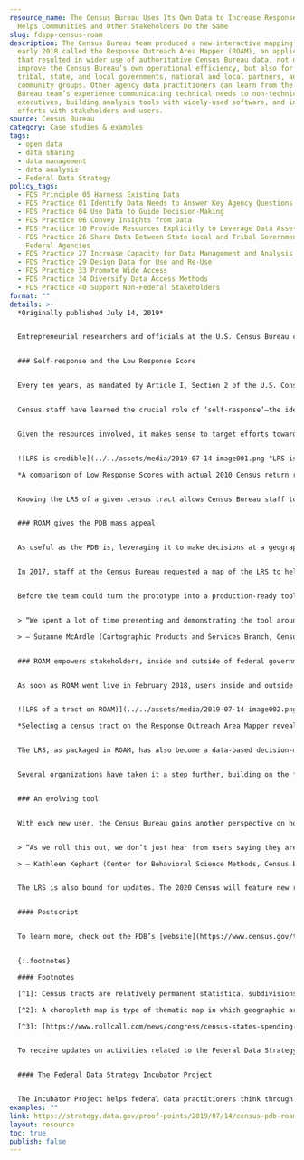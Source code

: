 ```yaml
---
resource_name: The Census Bureau Uses Its Own Data to Increase Response Rates,
  Helps Communities and Other Stakeholders Do the Same
slug: fdspp-census-roam
description: The Census Bureau team produced a new interactive mapping tool in
  early 2018 called the Response Outreach Area Mapper (ROAM), an application
  that resulted in wider use of authoritative Census Bureau data, not only to
  improve the Census Bureau’s own operational efficiency, but also for use by
  tribal, state, and local governments, national and local partners, and other
  community groups. Other agency data practitioners can learn from the Census
  Bureau team’s experience communicating technical needs to non-technical
  executives, building analysis tools with widely-used software, and integrating
  efforts with stakeholders and users.
source: Census Bureau
category: Case studies & examples
tags:
  - open data
  - data sharing
  - data management
  - data analysis
  - Federal Data Strategy
policy_tags:
  - FDS Principle 05 Harness Existing Data
  - FDS Practice 01 Identify Data Needs to Answer Key Agency Questions
  - FDS Practice 04 Use Data to Guide Decision-Making
  - FDS Practice 06 Convey Insights from Data
  - FDS Practice 10 Provide Resources Explicitly to Leverage Data Assets
  - FDS Practice 26 Share Data Between State Local and Tribal Governments and
    Federal Agencies
  - FDS Practice 27 Increase Capacity for Data Management and Analysis
  - FDS Practice 29 Design Data for Use and Re-Use
  - FDS Practice 33 Promote Wide Access
  - FDS Practice 34 Diversify Data Access Methods
  - FDS Practice 40 Support Non-Federal Stakeholders
format: ""
details: >-
  *Originally published July 14, 2019*


  Entrepreneurial researchers and officials at the U.S. Census Bureau created a new interactive mapping tool in early 2018 called the Response Outreach Area Mapper (ROAM) that is enabling better resourcing decisions and outreach to increase self-response rates for the 2020 Census and many other surveys. The team started with a valuable yet vast and unwieldly data asset. Through multiple design decisions in response to internal and external needs, the team produced an application that resulted in wider use of authoritative Census Bureau data, not only to improve the Census Bureau’s own operational efficiency, but also for use by tribal, state, and local governments, as well as national and local partners and other community groups. Other agency data practitioners can learn from the Census Bureau team’s experience communicating technical needs to non-technical executives, building analysis tools with widely-used software, and integrating efforts with stakeholders and users.


  ### Self-response and the Low Response Score


  Every ten years, as mandated by Article I, Section 2 of the U.S. Constitution, a full count of America’s population is conducted. Today, this work is completed by the Census Bureau within the U.S. Department of Commerce. Counting some 330 million people is no trivial task, and the Census Bureau has developed many different methods and approaches to collecting the most accurate information possible, including response modes such as the internet and telephone.


  Census staff have learned the crucial role of ‘self-response’—the idea that when a census form is sent to an address, that form, ideally, should be filled out, without further government prompting, by someone knowledgeable who lives at that address. When no one from the address responds, the Census Bureau has to conduct the costly operation of sending interviewers to obtain a response. The cost of these nonresponse follow-up operations is considerable. The Census Bureau, therefore, spends a good amount of time and effort convincing individuals to self-respond.


  Given the resources involved, it makes sense to target efforts towards those households that are less likely to self-respond. For the 2020 Census, the Census Bureau is doing just that. A metric called the Low Response Score (LRS) identifies what percentage of households in a given census tract is unlikely to self-respond—you can think of it like this—the higher the score, the harder to count.[^1]  The LRS is generated through regression analysis of 25 census tract-level statistics, such as the percentage of individuals in a certain age bracket.


  ![LRS is credible](../../assets/media/2019-07-14-image001.png "LRS is credible")

  *A comparison of Low Response Scores with actual 2010 Census return rates reveals the high credibility of the LRS as a predictor of census tracts with high levels of non-self-responding households. Washington DC census tracts are depicted here. ([Public Opinion Quarterly, Volume 81, Issue 1, 1 March 2017, Pages 144–156](https://doi.org/10.1093/poq/nfw040))*


  Knowing the LRS of a given census tract allows Census Bureau staff to make more efficient resourcing and personnel decisions. In fact, it is just one example of how the Census Bureau uses its own data in making critical operational decisions. The LRS and the underlying data used to calculate it are found in the Census Bureau’s Planning Database (PDB). The PDB is a collection of 2010 Census variables and a subset of household and population estimates collected by the annual American Community Survey. The PDB is a wealth of information for those charged with planning and executing the decennial census and other surveys.


  ### ROAM gives the PDB mass appeal


  As useful as the PDB is, leveraging it to make decisions at a geographic level requires the ability to take the data and link them with geospatial data. Hence the introduction of the ROAM application which expanded the PDB’s utility to a much broader group of analysts and other users.


  In 2017, staff at the Census Bureau requested a map of the LRS to help inform operations. The team decided to expand the vision, making not just a static choropleth map of the LRS, but an interactive web map prototype, which could facilitate internal operations and be used to gauge whether others would benefit from such a tool.[^2] 


  Before the team could turn the prototype into a production-ready tool, however, they had to win the approval and enthusiasm of Census Bureau leadership. They quickly learned the importance of crafting a non-technical elevator speech, along with examples to help make the case. Without clear communication to leadership about the benefits of the project, it would have been impossible to secure the budget to procure hardware and complete the certification for the platform used to build ROAM. Showing a prototype tool wasn’t just about attracting the attention of senior level management. It was also useful to get the reaction of people whose work could directly benefit from the creation of this tool.


  > “We spent a lot of time presenting and demonstrating the tool around the building, showing it to various smaller groups of people to get reactions. Some of these reactions served to better the tool, and others served to strengthen the argument for its creation.”

  > — Suzanne McArdle (Cartographic Products and Services Branch, Census Bureau)


  ### ROAM empowers stakeholders, inside and outside of federal government


  As soon as ROAM went live in February 2018, users inside and outside of the Census Bureau started gaining value from it. For example, ROAM helped Jamey Christy in Field Operations to better allocate his staff. He explained that part of his job is to hire 1,500 specialists to work with hard-to-count communities—homeless individuals, migrant farm workers, and others who might not otherwise prioritize responding to census forms. Typically, a manager would simply allocate the specialists proportionally according to the percentage of population dwelling in each census tract. Using ROAM, however, Christy is able to concentrate specialists in census tracts with a high LRS.


  ![LRS of a tract on ROAM)](../../assets/media/2019-07-14-image002.png "LRS of a tract on ROAM")

  *Selecting a census tract on the Response Outreach Area Mapper reveals its LRS, an indication of how likely any household is to not self-respond to a Census Bureau survey, along with socioeconomic and demographic characteristics within that census tract.*


  The LRS, as packaged in ROAM, has also become a data-based decision-making tool for non-federal organizations, providing them with objective data validated by the Census Bureau. Given the representation and financial ramifications—seats in Congress and hundreds of billions of federal dollars are allocated according to decennial census information—state governments and other organizations invest a lot of resources in getting their residents tallied properly. California, for instance, has “already allocated more than $100 million on efforts aimed at getting all its residents counted” in the upcoming census, with other states following suit.[^3]  ROAM helps these governments, especially those that lack the geospatial information programming capacity to work with raw PDB data, to allocate their census programs efficiently.


  Several organizations have taken it a step further, building on the firm foundation of the PDB and ROAM. California built its own tool, called the Statewide Outreach and Rapid Deployment (also known as SWoRD) tool on top of PDB data and using ROAM as an example. New York City and others have taken their own similar approaches. To help facilitate value creation on top of ROAM, its underlying data services are made available by the Census Bureau at [census.gov/roam](http://www.census.gov/roam) as a RESTful API (an Application Program Interface that responds predictably to other computers’ requests made over the internet).


  ### An evolving tool


  With each new user, the Census Bureau gains another perspective on how ROAM can be improved. At one conference, an advocate for young children highlighted four variables that could be included in the LRS regression to improve its accuracy, including the percentage of children without health insurance in a census tract and the percentage of three- and four-year-olds enrolled in school.


  > “As we roll this out, we don’t just hear from users saying they are using ROAM to answer their questions, but also telling us what correlates they’d like added. We are being guided by our users as to how we can add value as we move along.”

  > — Kathleen Kephart (Center for Behavioral Science Methods, Census Bureau)


  The LRS is also bound for updates. The 2020 Census will feature new response modes, including the internet, leading to challenges in adapting the LRS to that mode, but also creating opportunities for calibrating it further. The Census Bureau has also been looking into providing confidence intervals to the LRS, helping practitioners understand how strong its estimates are for any given census tract.


  #### Postscript


  To learn more, check out the PDB’s [website](https://www.census.gov/topics/research/guidance/planning-databases.html) or email [census.pdb.questions@census.gov](mailto:census.pdb.questions@census.gov).


  {:.footnotes}

  #### Footnotes

  [^1]: Census tracts are relatively permanent statistical subdivisions of a county or county equivalent.

  [^2]: A choropleth map is type of thematic map in which geographic areas are colored or shaded based on the value of a particular variable within each geographic area.

  [^3]: [https://www.rollcall.com/news/congress/census-states-spending-2020](https://www.rollcall.com/news/congress/census-states-spending-2020)


  To receive updates on activities related to the Federal Data Strategy, please [sign up for the newsletter](https://public.govdelivery.com/accounts/USGSA/subscribers/new?topic_id=USGSA_756).


  #### The Federal Data Strategy Incubator Project


  The Incubator Project helps federal data practitioners think through how to improve government services, enabling the public to get the most out of federal data. This Proof Point and others will highlight the many successes and challenges data innovators face every day, revealing valuable lessons learned to share with data practitioners throughout government.
examples: ""
link: https://strategy.data.gov/proof-points/2019/07/14/census-pdb-roam/
layout: resource
toc: true
publish: false
---
```

